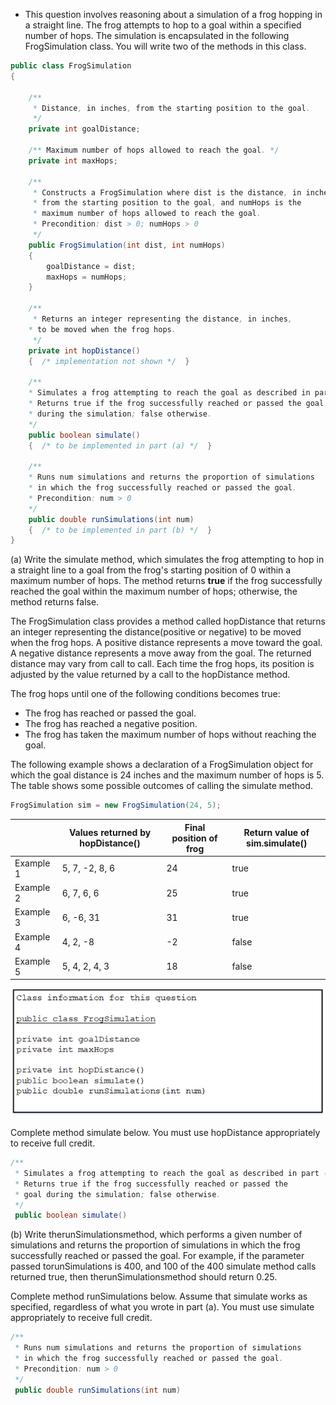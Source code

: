 * This question involves reasoning about a simulation of a frog hopping in a straight line. The frog attempts to hop to a goal within a specified number of hops. The simulation is encapsulated in the following FrogSimulation class. You will write two of the methods in this class. 

```java
public class FrogSimulation 
{ 
    
    /** 
     * Distance, in inches, from the starting position to the goal. 
     */ 
    private int goalDistance; 
    
    /** Maximum number of hops allowed to reach the goal. */ 
    private int maxHops; 

    /** 
     * Constructs a FrogSimulation where dist is the distance, in inches, 
     * from the starting position to the goal, and numHops is the 
     * maximum number of hops allowed to reach the goal. 
     * Precondition: dist > 0; numHops > 0 
     */ 
    public FrogSimulation(int dist, int numHops) 
    { 
        goalDistance = dist; 
        maxHops = numHops; 
    } 

    /** 
     * Returns an integer representing the distance, in inches, 
    * to be moved when the frog hops. 
     */ 
    private int hopDistance() 
    {  /* implementation not shown */  } 

    /** 
    * Simulates a frog attempting to reach the goal as described in part (a). 
    * Returns true if the frog successfully reached or passed the goal 
    * during the simulation; false otherwise. 
    */ 
    public boolean simulate() 
    {  /* to be implemented in part (a) */  } 

    /** 
    * Runs num simulations and returns the proportion of simulations 
    * in which the frog successfully reached or passed the goal. 
    * Precondition: num > 0 
    */ 
    public double runSimulations(int num) 
    {  /* to be implemented in part (b) */  } 
} 
```
(a)  Write  the simulate method, which simulates the frog attempting to hop in a straight line to a goal from the frog's starting position of 0 within a maximum number of hops. The method returns **true** if the frog successfully reached the goal within the maximum number of hops; otherwise, the method returns false. 


The FrogSimulation class provides a method called hopDistance that returns an integer representing the distance(positive or negative) to be moved when the frog hops. A positive distance represents a move toward the goal. A negative distance represents a move away from the goal. The returned distance may vary from call to call. Each time the frog hops, its position is adjusted by the value returned by a call to the hopDistance method. 

The frog hops until one of the following conditions becomes true: 

* The frog has reached or passed the goal. 
* The frog has reached a negative position. 
* The frog has taken the maximum number of hops without reaching the goal. 

The following example shows a declaration of a FrogSimulation object for which the goal distance is 24 inches and the maximum number of hops is 5. The table shows some possible outcomes of calling the simulate method. 

```java
FrogSimulation sim = new FrogSimulation(24, 5); 
```
|          |Values returned by hopDistance() |Final position of frog|Return value of  sim.simulate() |
|---|---|---|---|
|Example 1 |5,  7, -2,  8,  6 |24 |true |
|Example 2 |6,  7,  6,  6     |25 |true |
|Example 3 |6, -6, 31         |31 |true |
|Example 4 |4,  2, -8         |-2 |false|
|Example 5 |5,  4,  2,  4,  3 |18 |false| 

![Section II -10.1](../images/sectionII-10_1.png)

Complete method simulate below. You must use hopDistance appropriately to receive full credit. 

```java
/** 
 * Simulates a frog attempting to reach the goal as described in part (a). 
 * Returns true if the frog successfully reached or passed the 
 * goal during the simulation; false otherwise. 
 */ 
 public boolean simulate()
```

(b)  Write  therunSimulationsmethod, which performs a given number of simulations and returns the proportion of simulations in which the frog successfully reached or passed the goal. For example, if the parameter passed torunSimulations is 400, and 100 of the 400 simulate method calls returned true, then therunSimulationsmethod should return 0.25. 

Complete method runSimulations below. Assume that simulate works as specified, regardless of what you wrote in part (a). You must use simulate appropriately to receive full credit. 

```java
/** 
 * Runs num simulations and returns the proportion of simulations 
 * in which the frog successfully reached or passed the goal. 
 * Precondition: num > 0 
 */ 
 public double runSimulations(int num) 
 ```
